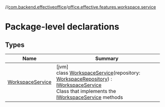 //[com.backend.effectiveoffice](../../index.md)/[office.effective.features.workspace.service](index.md)

# Package-level declarations

## Types

| Name | Summary |
|---|---|
| [WorkspaceService](-workspace-service/index.md) | [jvm]<br>class [WorkspaceService](-workspace-service/index.md)(repository: [WorkspaceRepository](../office.effective.features.workspace.repository/-workspace-repository/index.md)) : [IWorkspaceService](../office.effective.serviceapi/-i-workspace-service/index.md)<br>Class that implements the [IWorkspaceService](../office.effective.serviceapi/-i-workspace-service/index.md) methods |
